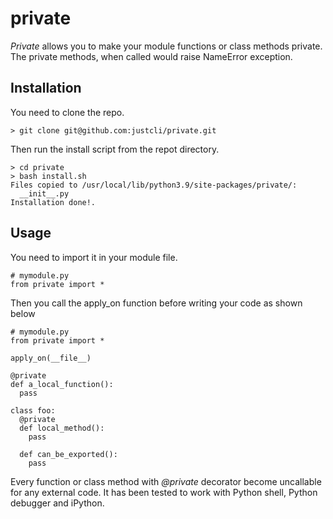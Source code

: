 # private

_Private_ allows you to make your module functions or class methods private. The private methods, when called would raise NameError exception.

## Installation
You need to clone the repo.
```
> git clone git@github.com:justcli/private.git
```
Then run the install script from the repot directory.

```
> cd private
> bash install.sh
Files copied to /usr/local/lib/python3.9/site-packages/private/:
  __init__.py
Installation done!.
```

## Usage

You need to import it in your module file.
```
# mymodule.py
from private import *
```
Then you call the apply_on function before writing your code as shown below
```
# mymodule.py
from private import *

apply_on(__file__)

@private
def a_local_function():
  pass

class foo:
  @private
  def local_method():
    pass

  def can_be_exported():
    pass
```
Every function or class method with _@private_ decorator become uncallable for any external code.
It has been tested to work with Python shell, Python debugger and iPython.

